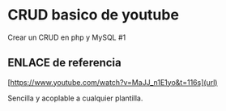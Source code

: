 # CRUD basico de youtube

Crear un CRUD en php y MySQL #1

## ENLACE de referencia

 <!-- https://www.youtube.com/watch?v=MaJJ_n1E1yo&t=116s -->
[https://www.youtube.com/watch?v=MaJJ_n1E1yo&t=116s](url)

Sencilla y acoplable a cualquier plantilla.
